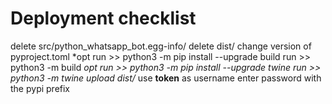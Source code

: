 # Deployment checklist

delete src/python_whatsapp_bot.egg-info/
delete dist/
change version of pyproject.toml
*opt run >> python3 -m pip install --upgrade build 
run >> python3 -m build
*opt run >> python3 -m pip install --upgrade twine
run >> python3 -m twine upload dist/*
use __token__ as username
enter password with the pypi prefix
